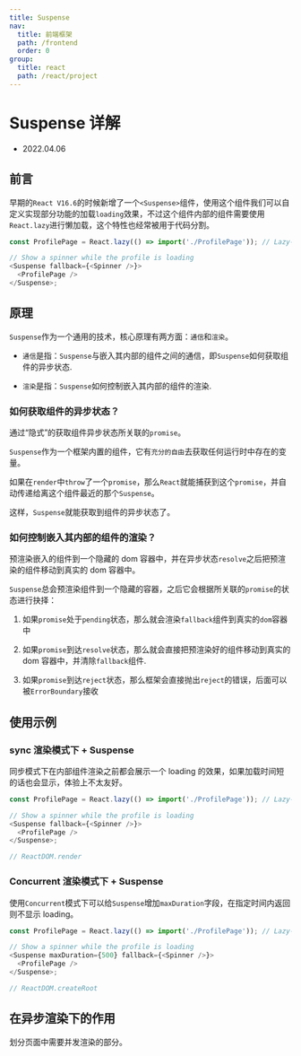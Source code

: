 ```yaml
---
title: Suspense
nav:
  title: 前端框架
  path: /frontend
  order: 0
group:
  title: react
  path: /react/project
---
```


# Suspense 详解

- 2022.04.06

## 前言

早期的`React V16.6`的时候新增了一个`<Suspense>`组件，使用这个组件我们可以自定义实现部分功能的加载`loading`效果，不过这个组件内部的组件需要使用`React.lazy`进行懒加载，这个特性也经常被用于代码分割。

```js
const ProfilePage = React.lazy(() => import('./ProfilePage')); // Lazy-loaded

// Show a spinner while the profile is loading
<Suspense fallback={<Spinner />}>
  <ProfilePage />
</Suspense>;
```

## 原理

`Suspense`作为一个通用的技术，核心原理有两方面：`通信`和`渲染`。

- `通信`是指：`Suspense`与嵌入其内部的组件之间的通信，即`Suspense`如何获取组件的异步状态.

- `渲染`是指：`Suspense`如何控制嵌入其内部的组件的渲染.

### 如何获取组件的异步状态？

通过“隐式”的获取组件异步状态所关联的`promise`。

`Suspense`作为一个框架内置的组件，它有`充分的自由`去获取任何运行时中存在的变量。

如果在`render`中`throw`了一个`promise`，那么`React`就能捕获到这个`promise`，并自动传递给离这个组件最近的那个`Suspense`。

这样，`Suspense`就能获取到组件的异步状态了。

### 如何控制嵌入其内部的组件的渲染？

预渲染嵌入的组件到一个隐藏的 dom 容器中，并在异步状态`resolve`之后把预渲染的组件移动到真实的 dom 容器中。

`Suspense`总会预渲染组件到一个隐藏的容器，之后它会根据所关联的`promise`的状态进行抉择：

1. 如果`promise`处于`pending`状态，那么就会渲染`fallback`组件到真实的`dom`容器中

2. 如果`promise`到达`resolve`状态，那么就会直接把预渲染好的组件移动到真实的 dom 容器中，并清除`fallback`组件.

3. 如果`promise`到达`reject`状态，那么框架会直接抛出`reject`的错误，后面可以被`ErrorBoundary`接收

## 使用示例

### sync 渲染模式下 + Suspense

同步模式下在内部组件渲染之前都会展示一个 loading 的效果，如果加载时间短的话也会显示，体验上不太友好。

```js
const ProfilePage = React.lazy(() => import('./ProfilePage')); // Lazy-loaded

// Show a spinner while the profile is loading
<Suspense fallback={<Spinner />}>
  <ProfilePage />
</Suspense>;

// ReactDOM.render
```

### Concurrent 渲染模式下 + Suspense

使用`Concurrent`模式下可以给`Suspense`增加`maxDuration`字段，在指定时间内返回则不显示 loading。

```js
const ProfilePage = React.lazy(() => import('./ProfilePage')); // Lazy-loaded

// Show a spinner while the profile is loading
<Suspense maxDuration={500} fallback={<Spinner />}>
  <ProfilePage />
</Suspense>;

// ReactDOM.createRoot
```

## 在异步渲染下的作用

划分页面中需要并发渲染的部分。
